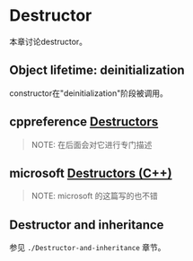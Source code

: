 # Destructor

本章讨论destructor。



## Object lifetime: deinitialization

constructor在"deinitialization"阶段被调用。



## cppreference [Destructors](https://en.cppreference.com/w/cpp/language/destructor)

> NOTE: 在后面会对它进行专门描述

## microsoft [Destructors (C++)](https://docs.microsoft.com/en-us/cpp/cpp/destructors-cpp?view=vs-2019)

> NOTE: microsoft 的这篇写的也不错



## Destructor and inheritance

参见 `./Destructor-and-inheritance` 章节。

